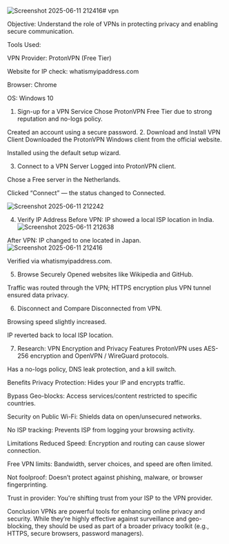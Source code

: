 ![Screenshot 2025-06-11 212416](https://github.com/user-attachments/assets/d69bb1a6-8e1c-4d3b-81f9-60f0e3a4f61e)# vpn

Objective:
Understand the role of VPNs in protecting privacy and enabling secure communication.

Tools Used:

VPN Provider: ProtonVPN (Free Tier)

Website for IP check: whatismyipaddress.com

Browser: Chrome

OS: Windows 10
1. Sign-up for a VPN Service
Chose ProtonVPN Free Tier due to strong reputation and no-logs policy.

Created an account using a secure password.
2. Download and Install VPN Client
Downloaded the ProtonVPN Windows client from the official website.

Installed using the default setup wizard.

3. Connect to a VPN Server
Logged into ProtonVPN client.

Chose a Free server in the Netherlands.

Clicked “Connect” — the status changed to Connected.

![Screenshot 2025-06-11 212242](https://github.com/user-attachments/assets/5d8de9f0-316c-46ec-acb8-15f543c12de0)

4. Verify IP Address
Before VPN: IP showed a local ISP location in India.
![Screenshot 2025-06-11 212638](https://github.com/user-attachments/assets/e9d3073a-c48a-4ea9-b1a4-1af0a4bc09fe)



After VPN: IP changed to one located in Japan.
![Screenshot 2025-06-11 212416](https://github.com/user-attachments/assets/cf527326-f319-46ab-81fb-9e51681affd0)


Verified via whatismyipaddress.com.

5. Browse Securely
Opened websites like Wikipedia and GitHub.

Traffic was routed through the VPN; HTTPS encryption plus VPN tunnel ensured data privacy.

6. Disconnect and Compare
Disconnected from VPN.

Browsing speed slightly increased.

IP reverted back to local ISP location.

7. Research: VPN Encryption and Privacy Features
ProtonVPN uses AES-256 encryption and OpenVPN / WireGuard protocols.

Has a no-logs policy, DNS leak protection, and a kill switch.

Benefits
Privacy Protection: Hides your IP and encrypts traffic.

Bypass Geo-blocks: Access services/content restricted to specific countries.

Security on Public Wi-Fi: Shields data on open/unsecured networks.

No ISP tracking: Prevents ISP from logging your browsing activity.

 Limitations
Reduced Speed: Encryption and routing can cause slower connection.

Free VPN limits: Bandwidth, server choices, and speed are often limited.

Not foolproof: Doesn’t protect against phishing, malware, or browser fingerprinting.

Trust in provider: You're shifting trust from your ISP to the VPN provider.

Conclusion
VPNs are powerful tools for enhancing online privacy and security. While they’re highly effective against surveillance and geo-blocking, they should be used as part of a broader privacy toolkit (e.g., HTTPS, secure browsers, password managers).


